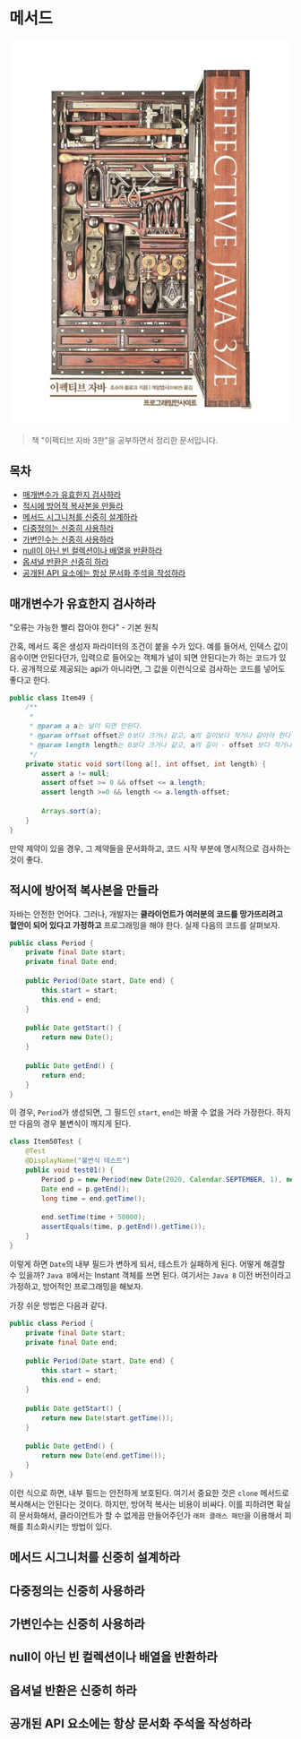 메서드
===

![대표사진](../intro.png)

> 책 "이펙티브 자바 3판"을 공부하면서 정리한 문서입니다.

## 목차
  - [매개변수가 유효한지 검사하라](#매개변수가-유효한지-검사하라)
  - [적시에 방어적 복사본을 만들라](#적시에-방어적-복사본을-만들라)
  - [메서드 시그니처를 신중히 설계하라](#메서드-시그니처를-신중히-설계하라)
  - [다중정의는 신중히 사용하라](#다중정의는-신중히-사용하라)
  - [가변인수는 신중히 사용하라](#가변인수는-신중히-사용하라)
  - [null이 아닌 빈 컬렉션이나 배열을 반환하라](#null이-아닌-빈-컬렉션이나-배열을-반환하라)
  - [옵셔널 반환은 신중히 하라](#옵셔널-반환은-신중히-하라)
  - [공개된 API 요소에는 항상 문서화 주석을 작성하라](#공개된-api-요소에는-항상-문서화-주석을-작성하라)


## 매개변수가 유효한지 검사하라

"오류는 가능한 빨리 잡아야 한다" - 기본 원칙

간혹, 메서드 혹은 생성자 파라미터의 조건이 붙을 수가 있다. 예를 들어서, 인덱스 값이 음수이면 안된다던가, 입력으로 들어오는 객체가 널이 되면 안된다는가 하는 코드가 있다. 공개적으로 제공되는 api가 아니라면, 그 값을 이런식으로 검사하는 코드를 넣어도 좋다고 한다.

```java
public class Item49 {
    /**
     * 
     * @param a a는 널이 되면 안된다.
     * @param offset offset은 0보다 크거나 같고, a의 길이보다 작거나 같아야 한다.
     * @param length length는 0보다 크거나 같고, a의 길이 - offset 보다 작거나 같아야 한다.
     */
    private static void sort(long a[], int offset, int length) {
        assert a != null;
        assert offset >= 0 && offset <= a.length;
        assert length >=0 && length <= a.length-offset;

        Arrays.sort(a);
    }
}
```

만약 제약이 있을 경우, 그 제약들을 문서화하고, 코드 시작 부분에 명시적으로 검사하는 것이 좋다.


## 적시에 방어적 복사본을 만들라

자바는 안전한 언어다. 그러나, 개발자는 **클라이언트가 여러분의 코드를 망가뜨리려고 혈안이 되어 있다고 가정하고** 프로그래밍을 해야 한다. 실제 다음의 코드를 살펴보자.

```java
public class Period {
    private final Date start;
    private final Date end;

    public Period(Date start, Date end) {
        this.start = start;
        this.end = end;
    }

    public Date getStart() {
        return new Date();
    }

    public Date getEnd() {
        return end;
    }
}
```

이 경우, `Period`가 생성되면, 그 필드인 `start`, `end`는 바꿀 수 없을 거라 가정한다. 하지만 다음의 경우 불변식이 깨지게 된다.

```java
class Item50Test {
    @Test
    @DisplayName("불변식 테스트")
    public void test01() {
        Period p = new Period(new Date(2020, Calendar.SEPTEMBER, 1), new Date(2020, Calendar.SEPTEMBER, 2));
        Date end = p.getEnd();
        long time = end.getTime();

        end.setTime(time + 50000);
        assertEquals(time, p.getEnd().getTime());
    }
}
```

이렇게 하면 `Date`의 내부 필드가 변하게 되서, 테스트가 실패하게 된다. 어떻게 해결할 수 있을까? `Java 8`에서는 Instant 객체를 쓰면 된다. 여기서는 `Java 8` 이전 버전이라고 가정하고, 방어적인 프로그래밍을 해보자. 

가장 쉬운 방법은 다음과 같다.

```java
public class Period {
    private final Date start;
    private final Date end;

    public Period(Date start, Date end) {
        this.start = start;
        this.end = end;
    }

    public Date getStart() {
        return new Date(start.getTime());
    }

    public Date getEnd() {
        return new Date(end.getTime());
    }
}
```

이런 식으로 하면, 내부 필드는 안전하게 보호된다. 여기서 중요한 것은 `clone` 메서드로 복사해서는 안된다는 것이다. 하지만, 방어적 복사는 비용이 비싸다. 이를 피하려면 확실히 문서화해서, 클라이언트가 할 수 없게끔 만들어주던가 `래퍼 클래스 패턴`을 이용해서 피해를 최소화시키는 방법이 있다.


## 메서드 시그니처를 신중히 설계하라

## 다중정의는 신중히 사용하라

## 가변인수는 신중히 사용하라

## null이 아닌 빈 컬렉션이나 배열을 반환하라

## 옵셔널 반환은 신중히 하라

## 공개된 API 요소에는 항상 문서화 주석을 작성하라


